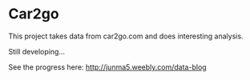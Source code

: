 # Car2go

This project takes data from car2go.com and does interesting analysis.

Still developing...
 
See the progress here: http://junma5.weebly.com/data-blog
